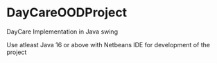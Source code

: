 # DayCareOODProject
DayCare Implementation in Java swing

Use atleast Java 16 or above with Netbeans IDE for development of the project
